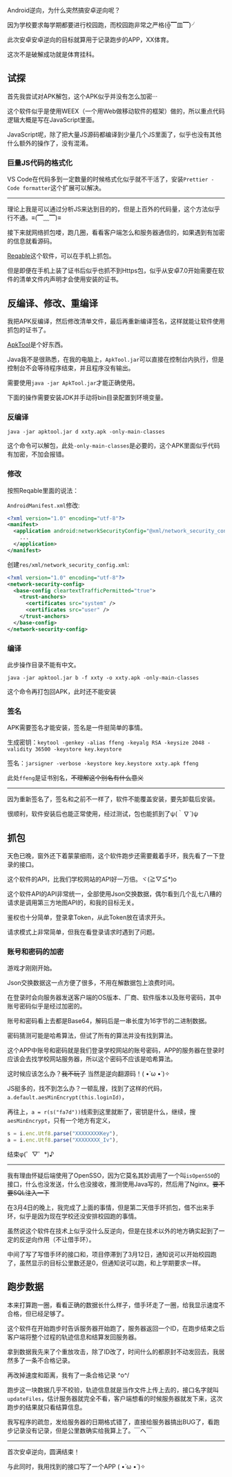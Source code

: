 Android逆向，为什么突然搞安卓逆向呢？

因为学校要求每学期都要进行校园跑，而校园跑非常之严格(╬▔皿▔)╯



此次安卓安卓逆向的目标就算用于记录跑步的APP，XX体育。

这次不是破解成功就是体育挂科。



## 试探

首先我尝试对APK解包，这个APK似乎并没有怎么加密···

这个软件似乎是使用WEEX（一个用Web做移动软件的框架）做的，所以重点代码逻辑大概是写在JavaScript里面。

JavaScript呢，除了把大量JS源码都编译到少量几个JS里面了，似乎也没有其他什么额外的操作了，没有混淆。

### 巨量JS代码的格式化

VS Code在代码多到一定数量的时候格式化似乎就不干活了，安装`Prettier - Code formatter`这个扩展可以解决。

---

理论上我是可以通过分析JS来达到目的的，但是上百外的代码量，这个方法似乎行不通。≡(▔﹏▔)≡



接下来就网络抓包喽，跑几圈，看看客户端怎么和服务器通信的，如果遇到有加密的信息就看源码。



[Reqable](https://github.com/reqable/reqable-app)这个软件，可以在手机上抓包。



但是即便在手机上装了证书后似乎也抓不到Https包，似乎从安卓7.0开始需要在软件的清单文件内声明才会使用安装的证书。



## 反编译、修改、重编译



我把APK反编译，然后修改清单文件，最后再重新编译签名，这样就能让软件使用抓包的证书了。



[ApkTool](https://apktool.org/)是个好东西。

Java我不是很熟悉，在我的电脑上，`ApkTool.jar`可以直接在控制台内执行，但是控制台不会等待程序结束，并且程序没有输出。

需要使用`java -jar ApkTool.jar`才能正确使用。



下面的操作需要安装JDK并手动将bin目录配置到环境变量。



### 反编译



`java -jar apktool.jar d xxty.apk -only-main-classes`



这个命令可以解包，此处`-only-main-classes`是必要的，这个APK里面似乎代码有加密，不加会报错。



### 修改



按照Reqable里面的说法：

`AndroidManifest.xml`修改:

```xml
<?xml version="1.0" encoding="utf-8"?>
<manifest>
  <application android:networkSecurityConfig="@xml/network_security_config">
    ...
  </application>
</manifest>
```

创建`res/xml/network_security_config.xml`:

```xml
<?xml version="1.0" encoding="utf-8"?>
<network-security-config>
  <base-config cleartextTrafficPermitted="true">
    <trust-anchors>
      <certificates src="system" />
      <certificates src="user" />
    </trust-anchors>
  </base-config>
</network-security-config>
```



### 编译

此步操作目录不能有中文。

`java -jar apktool.jar b -f xxty -o xxty.apk -only-main-classes`



这个命令再打包回APK，此时还不能安装



### 签名



APK需要签名才能安装，签名是一件挺简单的事情。

生成密钥：`keytool -genkey -alias ffeng -keyalg RSA -keysize 2048 -validity 36500 -keystore key.keystore`

签名：`jarsigner -verbose -keystore key.keystore xxty.apk ffeng`

此处`ffeng`是证书别名，~~不理解这个别名有什么意义~~

---

因为重新签名了，签名和之前不一样了，软件不能覆盖安装，要先卸载后安装。



很顺利，软件安装后也能正常使用，经过测试，包也能抓到了ψ(｀∇´)ψ



## 抓包



天色已晚，窗外还下着蒙蒙细雨，这个软件跑步还需要戴着手环，我先看了一下登录的接口。



这个软件的API，比我们学校网站的API好一万倍。ヾ(≧▽≦*)o

这个软件API的API非常统一，全部使用Json交换数据，偶尔看到几个乱七八糟的请求是调用第三方地图API的，和我的目标无关。

鉴权也十分简单，登录拿Token，从此Token放在请求开头。



请求模式上非常简单，但我在看登录请求时遇到了问题。



### 账号和密码的加密



游戏才刚刚开始。



Json交换数据这一点方便了很多，不用在解数据包上浪费时间。

在登录时会向服务器发送客户端的OS版本、厂商、软件版本以及账号密码，其中账号密码似乎是经过加密的。



账号和密码看上去都是Base64，解码后是一串长度为16字节的二进制数据。



密码猜测可能是哈希算法，但试了所有的算法并没有找到算法。



这个APP中账号和密码就是我们登录学校网站的账号密码，APP的服务器在登录时应该会去找学校网站服务器，所以这个密码不应该是哈希算法。



这时候应该怎么办？~~我不玩了~~ 当然是逆向翻源码！( •̀ ω •́ )✧

JS挺多的，找不到怎么办？一顿乱搜，找到了这样的代码，`a.default.aesMinEncrypt(this.loginId)`，

再往上，`a = r(s("fa7d"))`线索到这里就断了，密钥是什么，继续，搜`aesMinEncrypt`，只有一个地方有定义，

```javascript
s = i.enc.Utf8.parse("XXXXXXXXKey"),
a = i.enc.Utf8.parse("XXXXXXXX_Iv"),
```



结束φ(゜▽゜*)♪



---



我有理由怀疑后端使用了OpenSSO，因为它莫名其妙调用了一个叫`isOpenSSO`的接口，什么也没发送，什么也没接收，推测使用Java写的，然后用了Nginx。~~要不要SQL注入一下~~



在3月4日的晚上，我完成了上面的事情，但是第二天借手环抓包，借不出来手环，似乎是因为现在学校还没安排校园跑的事情。



虽然说这个软件在技术上似乎没什么反逆向，但是在技术以外的地方确实起到了一定的反逆向作用（不让借手环）。



中间了写了写借手环的接口和，项目停滞到了3月12日，通知说可以开始校园跑了，虽然显示的目标公里数还是0，但通知说可以跑，和上学期要求一样。



## 跑步数据



本来打算跑一圈，看看正确的数据长什么样子，借手环走了一圈，给我显示速度不合格，但已经足够了。



这个软件在开始跑步时告诉服务器开始跑了，服务器返回一个ID，在跑步结束之后客户端将整个过程的轨迹信息和结算发回服务器。



拿到数据我先来了个重放攻击，除了ID改了，时间什么的都原封不动发回去，我居然多了一条不合格记录。

再改掉速度和距离，我有了一条合格记录 \^o^/



跑步这一块数据几乎不校验，轨迹信息就是当作文件上传上去的，接口名字就叫`updateFiles`，估计服务器就完全不看，客户端想看的时候服务器就发下来，这次跑步的结果就只看结算信息。



我写程序的疏忽，发给服务器的日期格式错了，直接给服务器搞出BUG了，看跑步记录没有记录，但是公里数确实给我算上了。￣へ￣



---



首次安卓逆向，圆满结束！



与此同时，我用找到的接口写了一个APP  ( •̀ ω •́ )✧